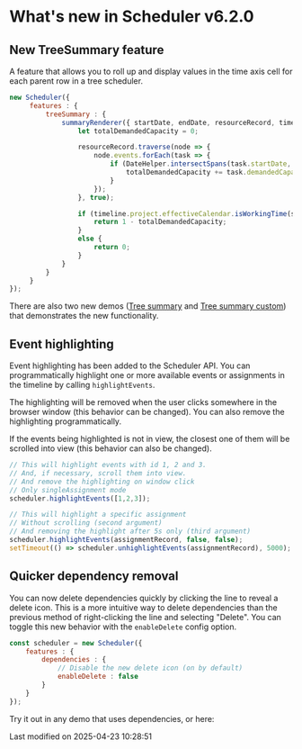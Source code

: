 # What's new in Scheduler v6.2.0

## New TreeSummary feature

A feature that allows you to roll up and display values in the time axis cell for each parent row in a tree scheduler.

```javascript
new Scheduler({
     features : {
         treeSummary : {
             summaryRenderer({ startDate, endDate, resourceRecord, timeline }) {
                 let totalDemandedCapacity = 0;

                 resourceRecord.traverse(node => {
                     node.events.forEach(task => {
                         if (DateHelper.intersectSpans(task.startDate, task.endDate, startDate, endDate)) {
                             totalDemandedCapacity += task.demandedCapacity || 0;
                         }
                     });
                 }, true);

                 if (timeline.project.effectiveCalendar.isWorkingTime(startDate, endDate)) {
                     return 1 - totalDemandedCapacity;
                 }
                 else {
                     return 0;
                 }
             }
         }
     }
});
```

There are also two new demos ([Tree summary](https://bryntum.com/products/scheduler/examples/tree-summary/) and [Tree summary custom](https://bryntum.com/products/scheduler/examples/tree-summary-custom/)) that demonstrates the new functionality.

## Event highlighting

Event highlighting has been added to the Scheduler API. You can programmatically highlight one or more available events
or assignments in the timeline by calling `highlightEvents`.

The highlighting will be removed when the user clicks somewhere in the browser window (this behavior can be changed).
You can also remove the highlighting programmatically.

If the events being highlighted is not in view, the closest one of them will be scrolled into view (this behavior can
also be changed).

````javascript
// This will highlight events with id 1, 2 and 3.
// And, if necessary, scroll them into view.
// And remove the highlighting on window click
// Only singleAssignment mode
scheduler.highlightEvents([1,2,3]);

// This will highlight a specific assignment
// Without scrolling (second argument)
// And removing the highlight after 5s only (third argument)
scheduler.highlightEvents(assignmentRecord, false, false);
setTimeout(() => scheduler.unhighlightEvents(assignmentRecord), 5000);
````

## Quicker dependency removal

You can now delete dependencies quickly by clicking the line to reveal a delete icon. This is a more intuitive way to
delete dependencies than the previous method of right-clicking the line and selecting "Delete". You can toggle this
new behavior with the `enableDelete` config option.

```javascript
const scheduler = new Scheduler({
    features : {
        dependencies : {
            // Disable the new delete icon (on by default)
            enableDelete : false
        }
    }
});
```

Try it out in any demo that uses dependencies, or here:

<div class="external-example" data-file="Scheduler/feature/Dependencies.js"></div>



<p class="last-modified">Last modified on 2025-04-23 10:28:51</p>